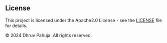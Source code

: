 ## License

This project is licensed under the Apache2.0 License - see the [LICENSE](LICENSE) file for details.

© 2024 Dhruv Pahuja. All rights reserved.
